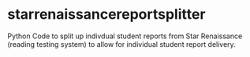 # starrenaissancereportsplitter
Python Code to split up indivdual student reports from Star Renaissance (reading testing system) to allow for individual student report delivery. 
